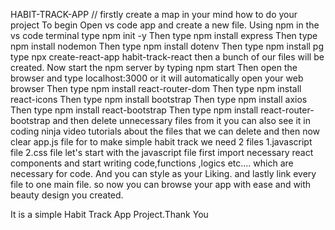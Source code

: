 HABIT-TRACK-APP
//
firstly create a map in your mind how to do your project
To begin Open vs code app
and create a new file.
Using npm in the vs code terminal
type npm init -y
Then type npm install express
Then type npm install nodemon
Then type npm install dotenv
Then type npm install pg
type npx create-react-app habit-track-react
then a bunch of our files will be created.
Now start the npm server by
typing npm start
Then open the browser and type localhost:3000 or it will automatically open your web browser
Then type npm install react-router-dom
Then type npm install react-icons
Then type npm install bootstrap
Then type npm install axios
Then type npm install react-bootstrap
Then type npm install react-router-bootstrap
and then delete unnecessary files from it
you can also see it in coding ninja video tutorials about the files that we can delete
and then now
clear app.js file
for to make simple habit track we need 2 files
1.javascript file
2.css file
let's start with the javascript file
first import necessary react components and start writing code,functions ,logics etc.... which are necessary for code.
And you can style as your Liking.
and lastly link every file to one main file.
so now you can browse your app with ease and with beauty design you created.

It is a simple Habit Track App Project.Thank You
